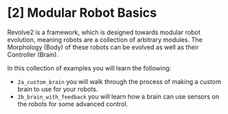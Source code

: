 # [2] Modular Robot Basics

Revolve2 is a framework, which is designed towards modular robot evolution, meaning robots are a collection of arbitrary modules.
The Morphology (Body) of these robots can be evolved as well as their Controller (Brain).

In this collection of examples you will learn the following:

- `2a_custom_brain` you will walk through the process of making a custom brain to use for your robots.
- `2b_brain_with_feedback` you will learn how a brain can use sensors on the robots for some advanced control.
